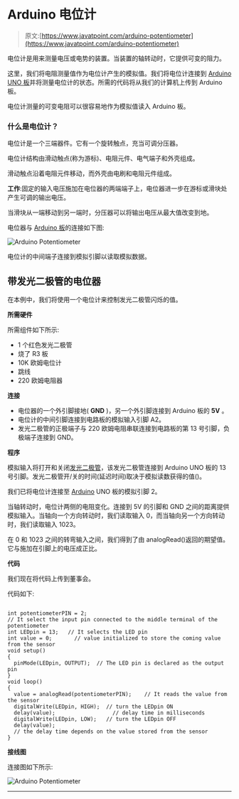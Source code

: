 # Arduino 电位计

> 原文:[https://www.javatpoint.com/arduino-potentiometer](https://www.javatpoint.com/arduino-potentiometer)

电位计是用来测量电压或电势的装置。当装置的轴转动时，它提供可变的阻力。

这里，我们将电阻测量值作为电位计产生的模拟值。我们将电位计连接到 [Arduino UNO 板](https://www.javatpoint.com/arduino-uno)并将测量电位计的状态。所需的代码将从我们的计算机上传到 Arduino 板。

电位计测量的可变电阻可以很容易地作为模拟值读入 Arduino 板。

### 什么是电位计？

电位计是一个三端器件。它有一个旋转触点，充当可调分压器。

电位计结构由滑动触点(称为游标)、电阻元件、电气端子和外壳组成。

滑动触点沿着电阻元件移动，而外壳由电刷和电阻元件组成。

**工作**:固定的输入电压施加在电位器的两端端子上，电位器进一步在游标或滑块处产生可调的输出电压。

当滑块从一端移动到另一端时，分压器可以将输出电压从最大值改变到地。

电位器与 [Arduino 板](https://www.javatpoint.com/arduino-boards)的连接如下图:

![Arduino Potentiometer](../Images/b0494e24c76c9885c8b9e71319b0ddf5.png)

电位计的中间端子连接到模拟引脚以读取模拟数据。

## **带发光二极管的电位器**

在本例中，我们将使用一个电位计来控制发光二极管闪烁的值。

**所需硬件**

所需组件如下所示:

*   1 个红色发光二极管
*   烧了 R3 板
*   10K 欧姆电位计
*   跳线
*   220 欧姆电阻器

**连接**

*   电位器的一个外引脚接地( **GND** )，另一个外引脚连接到 Arduino 板的 **5V** 。
*   电位计的中间引脚连接到电路板的模拟输入引脚 A2。
*   发光二极管的正极端子与 220 欧姆电阻串联连接到电路板的第 13 号引脚，负极端子连接到 GND。

**程序**

模拟输入将打开和关闭[发光二极管](https://www.javatpoint.com/led-full-form)，该发光二极管连接到 Arduino UNO 板的 13 号引脚。发光二极管开/关的时间(延迟时间)取决于模拟读数获得的值()。

我们已将电位计连接至 [Arduino](https://www.javatpoint.com/arduino) UNO 板的模拟引脚 2。

当轴转动时，电位计两侧的电阻变化。连接到 5V 的引脚和 GND 之间的距离提供模拟输入。当轴向一个方向转动时，我们读取输入 0，而当轴向另一个方向转动时，我们读取输入 1023。

在 0 和 1023 之间的转弯输入之间，我们得到了由 analogRead()返回的期望值。它与施加在引脚上的电压成正比。

**代码**

我们现在将代码上传到董事会。

代码如下:

```

int potentiometerPIN = 2;    
// It select the input pin connected to the middle terminal of the potentiometer
int LEDpin = 13;   // It selects the LED pin
int value = 0;       // value initialized to store the coming value from the sensor
void setup() 
{
  pinMode(LEDpin, OUTPUT);  // The LED pin is declared as the output pin
}
void loop() 
{
  value = analogRead(potentiometerPIN);    // It reads the value from the sensor
  digitalWrite(LEDpin, HIGH);  // turn the LEDpin ON
  delay(value);                  // delay time in milliseconds
  digitalWrite(LEDpin, LOW);   // turn the LEDpin OFF
  delay(value);                 
  // the delay time depends on the value stored from the sensor
}

```

**接线图**

连接图如下所示:

![Arduino Potentiometer](../Images/9e25db1fe92a93a6d246e21e3d57cbfd.png)

* * *